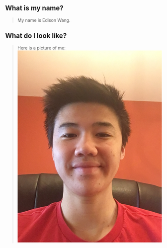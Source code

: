 
## What is my name?

> My name is Edison Wang.

## What do I look like?

> Here is a picture of me:
![me](images/self-picture.jpg)

